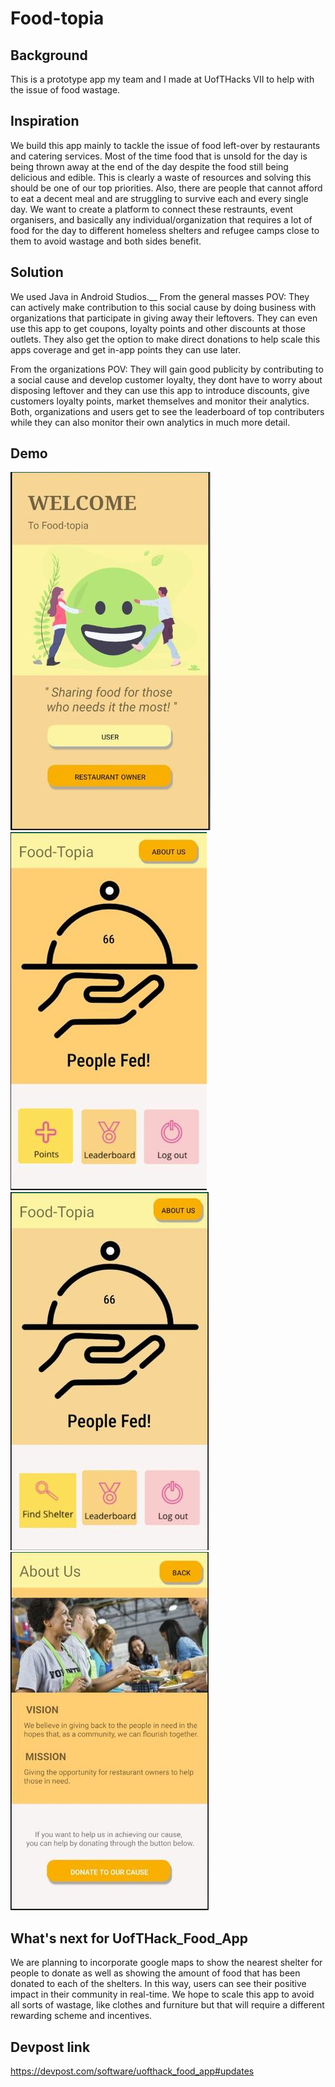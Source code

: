 # Food-topia

## Background
This is a prototype app my team and I made at UofTHacks VII to help with the issue of food wastage. 

## Inspiration
We build this app mainly to tackle the issue of food left-over by restaurants and catering services. 
Most of the time food that is unsold for the day is being thrown away at the end of the day despite the food 
still being delicious and edible. This is clearly a waste of resources and solving this should be one of our top priorities. 
Also, there are people that cannot afford to eat a decent meal and are struggling to survive each and every single day. We
want to create a platform to connect these restraunts, event organisers, and basically any individual/organization that requires a lot 
of food for the day to different homeless shelters and refugee camps close to them to avoid wastage and both sides benefit.

## Solution
We used Java in Android Studios.__
From the general masses POV: They can actively make contribution to this social cause by doing business with organizations that
participate in giving away their leftovers. They can even use this app to get coupons, loyalty points and other discounts at those
outlets. They also get the option to make direct donations to help scale this apps coverage and get in-app points they can use later.

From the organizations POV: They will gain good publicity by contributing to a social cause and develop customer loyalty, 
they dont have to worry about disposing leftover and they can use this app to introduce discounts, give customers loyalty points, 
market themselves and monitor their analytics. Both, organizations and users get to see the leaderboard of top contributers while 
they can also monitor their own analytics in much more detail.

## Demo
![image](https://github.com/Terakonta/Food-topia/blob/master/prototype1.jpg)
![image](https://github.com/Terakonta/Food-topia/blob/master/prototype2.jpg)
![image](https://github.com/Terakonta/Food-topia/blob/master/prototype3.jpg)
![image](https://github.com/Terakonta/Food-topia/blob/master/prototype4.jpg)

## What's next for UofTHack_Food_App
We are planning to incorporate google maps to show the nearest shelter for people to donate as well as showing the amount of food
that has been donated to each of the shelters. In this way, users can see their positive impact in their community in real-time. 
We hope to scale this app to avoid all sorts of wastage, like clothes and furniture but that will require a different rewarding scheme 
and incentives.

## Devpost link
https://devpost.com/software/uofthack_food_app#updates
